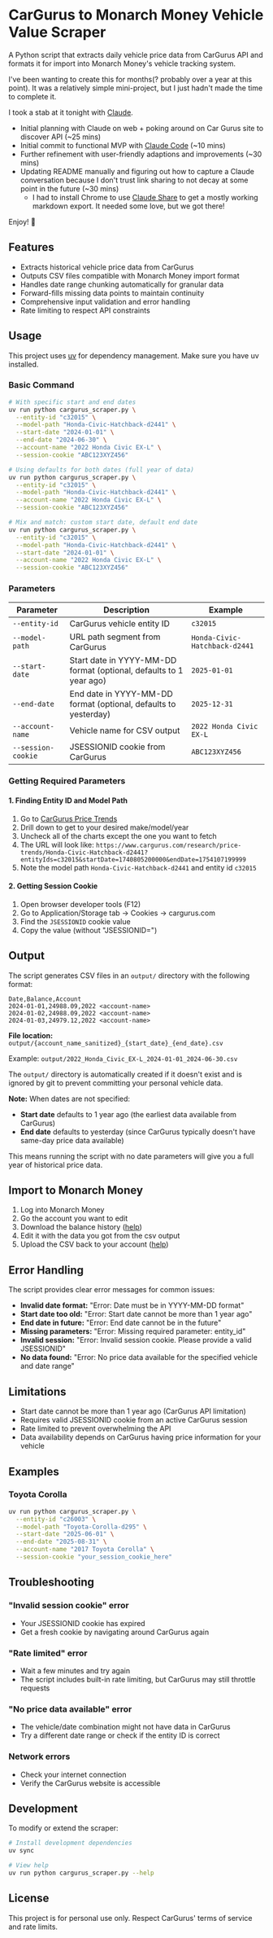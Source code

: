 # CarGurus to Monarch Money Vehicle Value Scraper

A Python script that extracts daily vehicle price data from CarGurus API and formats it for import into Monarch Money's vehicle tracking system.

I've been wanting to create this for months(? probably over a year at this point). It was a relatively simple mini-project, but I just hadn't made the time to complete it.

I took a stab at it tonight with [Claude](https://claude.ai).

- Initial planning with Claude on web + poking around on Car Gurus site to discover API (~25 mins)
- Initial commit to functional MVP with [Claude Code](https://www.anthropic.com/claude-code) (~10 mins)
- Further refinement with user-friendly adaptions and improvements (~30 mins)
- Updating README manually and figuring out how to capture a Claude conversation because I don't trust link sharing to not decay at some point in the future (~30 mins)
  - I had to install Chrome to use [Claude Share](https://chromewebstore.google.com/detail/claude-share/khnkcffkddpblpjfefjalndfpgbbjfpc) to get a mostly working markdown export. It needed some love, but we got there!

Enjoy! 🫡

## Features

- Extracts historical vehicle price data from CarGurus
- Outputs CSV files compatible with Monarch Money import format
- Handles date range chunking automatically for granular data
- Forward-fills missing data points to maintain continuity
- Comprehensive input validation and error handling
- Rate limiting to respect API constraints

## Usage

This project uses [uv](https://docs.astral.sh/uv/) for dependency management. Make sure you have uv installed.

### Basic Command

```bash
# With specific start and end dates
uv run python cargurus_scraper.py \
  --entity-id "c32015" \
  --model-path "Honda-Civic-Hatchback-d2441" \
  --start-date "2024-01-01" \
  --end-date "2024-06-30" \
  --account-name "2022 Honda Civic EX-L" \
  --session-cookie "ABC123XYZ456"

# Using defaults for both dates (full year of data)
uv run python cargurus_scraper.py \
  --entity-id "c32015" \
  --model-path "Honda-Civic-Hatchback-d2441" \
  --account-name "2022 Honda Civic EX-L" \
  --session-cookie "ABC123XYZ456"

# Mix and match: custom start date, default end date
uv run python cargurus_scraper.py \
  --entity-id "c32015" \
  --model-path "Honda-Civic-Hatchback-d2441" \
  --start-date "2024-01-01" \
  --account-name "2022 Honda Civic EX-L" \
  --session-cookie "ABC123XYZ456"
```

### Parameters

| Parameter          | Description                                                        | Example                       |
| ------------------ | ------------------------------------------------------------------ | ----------------------------- |
| `--entity-id`      | CarGurus vehicle entity ID                                         | `c32015`                      |
| `--model-path`     | URL path segment from CarGurus                                     | `Honda-Civic-Hatchback-d2441` |
| `--start-date`     | Start date in YYYY-MM-DD format (optional, defaults to 1 year ago) | `2025-01-01`                  |
| `--end-date`       | End date in YYYY-MM-DD format (optional, defaults to yesterday)    | `2025-12-31`                  |
| `--account-name`   | Vehicle name for CSV output                                        | `2022 Honda Civic EX-L`       |
| `--session-cookie` | JSESSIONID cookie from CarGurus                                    | `ABC123XYZ456`                |

### Getting Required Parameters

#### 1. Finding Entity ID and Model Path

1. Go to [CarGurus Price Trends](https://www.cargurus.com/research/price-trends)
2. Drill down to get to your desired make/model/year
3. Uncheck all of the charts except the one you want to fetch
4. The URL will look like: `https://www.cargurus.com/research/price-trends/Honda-Civic-Hatchback-d2441?entityIds=c32015&startDate=1740805200000&endDate=1754107199999`
5. Note the model path `Honda-Civic-Hatchback-d2441` and entity id `c32015`

#### 2. Getting Session Cookie

1. Open browser developer tools (F12)
2. Go to Application/Storage tab → Cookies → cargurus.com
3. Find the `JSESSIONID` cookie value
4. Copy the value (without "JSESSIONID=")

## Output

The script generates CSV files in an `output/` directory with the following format:

```csv
Date,Balance,Account
2024-01-01,24988.09,2022 <account-name>
2024-01-02,24988.09,2022 <account-name>
2024-01-03,24979.12,2022 <account-name>
```

**File location:** `output/{account_name_sanitized}_{start_date}_{end_date}.csv`

Example: `output/2022_Honda_Civic_EX-L_2024-01-01_2024-06-30.csv`

The `output/` directory is automatically created if it doesn't exist and is ignored by git to prevent committing your personal vehicle data.

**Note:** When dates are not specified:

- **Start date** defaults to 1 year ago (the earliest data available from CarGurus)
- **End date** defaults to yesterday (since CarGurus typically doesn't have same-day price data available)

This means running the script with no date parameters will give you a full year of historical price data.

## Import to Monarch Money

1. Log into Monarch Money
2. Go the account you want to edit
3. Download the balance history ([help](https://help.monarchmoney.com/hc/en-us/articles/15526600975764-Downloading-Transaction-or-Account-History))
4. Edit it with the data you got from the csv output
5. Upload the CSV back to your account ([help](https://help.monarchmoney.com/hc/en-us/articles/14882425704212-Upload-Account-Balance-History))

## Error Handling

The script provides clear error messages for common issues:

- **Invalid date format:** "Error: Date must be in YYYY-MM-DD format"
- **Start date too old:** "Error: Start date cannot be more than 1 year ago"
- **End date in future:** "Error: End date cannot be in the future"
- **Missing parameters:** "Error: Missing required parameter: entity_id"
- **Invalid session:** "Error: Invalid session cookie. Please provide a valid JSESSIONID"
- **No data found:** "Error: No price data available for the specified vehicle and date range"

## Limitations

- Start date cannot be more than 1 year ago (CarGurus API limitation)
- Requires valid JSESSIONID cookie from an active CarGurus session
- Rate limited to prevent overwhelming the API
- Data availability depends on CarGurus having price information for your vehicle

## Examples

### Toyota Corolla

```bash
uv run python cargurus_scraper.py \
  --entity-id "c26003" \
  --model-path "Toyota-Corolla-d295" \
  --start-date "2025-06-01" \
  --end-date "2025-08-31" \
  --account-name "2017 Toyota Corolla" \
  --session-cookie "your_session_cookie_here"
```

## Troubleshooting

### "Invalid session cookie" error

- Your JSESSIONID cookie has expired
- Get a fresh cookie by navigating around CarGurus again

### "Rate limited" error

- Wait a few minutes and try again
- The script includes built-in rate limiting, but CarGurus may still throttle requests

### "No price data available" error

- The vehicle/date combination might not have data in CarGurus
- Try a different date range or check if the entity ID is correct

### Network errors

- Check your internet connection
- Verify the CarGurus website is accessible

## Development

To modify or extend the scraper:

```bash
# Install development dependencies
uv sync

# View help
uv run python cargurus_scraper.py --help
```

## License

This project is for personal use only. Respect CarGurus' terms of service and rate limits.
